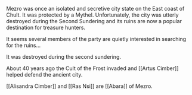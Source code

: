 Mezro was once an isolated and secretive city state on the East coast of Chult. It was protected by a Mythel. Unfortunately, the city was utterly destroyed during the Second Sundering and its ruins are now a popular destination for treasure hunters.

It seems several members of the party are quietly interested in searching for the ruins…

It was destroyed during the second sundering.

About 40 years ago the Cult of the Frost invaded and [[Artus Cimber]] helped defend the ancient city.

[[Alisandra Cimber]] and [[Ras Nsi]] are [[Abara]] of Mezro.
